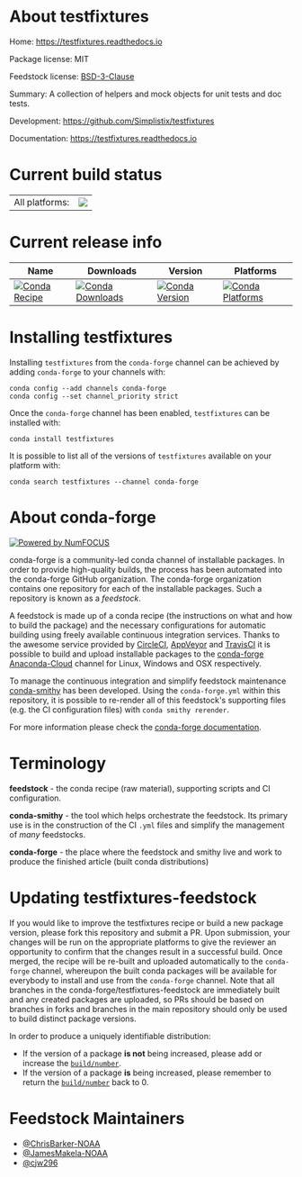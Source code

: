 About testfixtures
==================

Home: https://testfixtures.readthedocs.io

Package license: MIT

Feedstock license: [BSD-3-Clause](https://github.com/conda-forge/testfixtures-feedstock/blob/master/LICENSE.txt)

Summary: A collection of helpers and mock objects for unit tests and doc tests.

Development: https://github.com/Simplistix/testfixtures

Documentation: https://testfixtures.readthedocs.io

Current build status
====================


<table><tr><td>All platforms:</td>
    <td>
      <a href="https://dev.azure.com/conda-forge/feedstock-builds/_build/latest?definitionId=5243&branchName=master">
        <img src="https://dev.azure.com/conda-forge/feedstock-builds/_apis/build/status/testfixtures-feedstock?branchName=master">
      </a>
    </td>
  </tr>
</table>

Current release info
====================

| Name | Downloads | Version | Platforms |
| --- | --- | --- | --- |
| [![Conda Recipe](https://img.shields.io/badge/recipe-testfixtures-green.svg)](https://anaconda.org/conda-forge/testfixtures) | [![Conda Downloads](https://img.shields.io/conda/dn/conda-forge/testfixtures.svg)](https://anaconda.org/conda-forge/testfixtures) | [![Conda Version](https://img.shields.io/conda/vn/conda-forge/testfixtures.svg)](https://anaconda.org/conda-forge/testfixtures) | [![Conda Platforms](https://img.shields.io/conda/pn/conda-forge/testfixtures.svg)](https://anaconda.org/conda-forge/testfixtures) |

Installing testfixtures
=======================

Installing `testfixtures` from the `conda-forge` channel can be achieved by adding `conda-forge` to your channels with:

```
conda config --add channels conda-forge
conda config --set channel_priority strict
```

Once the `conda-forge` channel has been enabled, `testfixtures` can be installed with:

```
conda install testfixtures
```

It is possible to list all of the versions of `testfixtures` available on your platform with:

```
conda search testfixtures --channel conda-forge
```


About conda-forge
=================

[![Powered by
NumFOCUS](https://img.shields.io/badge/powered%20by-NumFOCUS-orange.svg?style=flat&colorA=E1523D&colorB=007D8A)](https://numfocus.org)

conda-forge is a community-led conda channel of installable packages.
In order to provide high-quality builds, the process has been automated into the
conda-forge GitHub organization. The conda-forge organization contains one repository
for each of the installable packages. Such a repository is known as a *feedstock*.

A feedstock is made up of a conda recipe (the instructions on what and how to build
the package) and the necessary configurations for automatic building using freely
available continuous integration services. Thanks to the awesome service provided by
[CircleCI](https://circleci.com/), [AppVeyor](https://www.appveyor.com/)
and [TravisCI](https://travis-ci.com/) it is possible to build and upload installable
packages to the [conda-forge](https://anaconda.org/conda-forge)
[Anaconda-Cloud](https://anaconda.org/) channel for Linux, Windows and OSX respectively.

To manage the continuous integration and simplify feedstock maintenance
[conda-smithy](https://github.com/conda-forge/conda-smithy) has been developed.
Using the ``conda-forge.yml`` within this repository, it is possible to re-render all of
this feedstock's supporting files (e.g. the CI configuration files) with ``conda smithy rerender``.

For more information please check the [conda-forge documentation](https://conda-forge.org/docs/).

Terminology
===========

**feedstock** - the conda recipe (raw material), supporting scripts and CI configuration.

**conda-smithy** - the tool which helps orchestrate the feedstock.
                   Its primary use is in the construction of the CI ``.yml`` files
                   and simplify the management of *many* feedstocks.

**conda-forge** - the place where the feedstock and smithy live and work to
                  produce the finished article (built conda distributions)


Updating testfixtures-feedstock
===============================

If you would like to improve the testfixtures recipe or build a new
package version, please fork this repository and submit a PR. Upon submission,
your changes will be run on the appropriate platforms to give the reviewer an
opportunity to confirm that the changes result in a successful build. Once
merged, the recipe will be re-built and uploaded automatically to the
`conda-forge` channel, whereupon the built conda packages will be available for
everybody to install and use from the `conda-forge` channel.
Note that all branches in the conda-forge/testfixtures-feedstock are
immediately built and any created packages are uploaded, so PRs should be based
on branches in forks and branches in the main repository should only be used to
build distinct package versions.

In order to produce a uniquely identifiable distribution:
 * If the version of a package **is not** being increased, please add or increase
   the [``build/number``](https://docs.conda.io/projects/conda-build/en/latest/resources/define-metadata.html#build-number-and-string).
 * If the version of a package **is** being increased, please remember to return
   the [``build/number``](https://docs.conda.io/projects/conda-build/en/latest/resources/define-metadata.html#build-number-and-string)
   back to 0.

Feedstock Maintainers
=====================

* [@ChrisBarker-NOAA](https://github.com/ChrisBarker-NOAA/)
* [@JamesMakela-NOAA](https://github.com/JamesMakela-NOAA/)
* [@cjw296](https://github.com/cjw296/)

